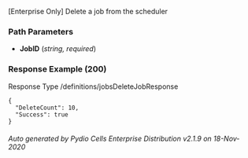 






 
[Enterprise Only] Delete a job from the scheduler  


### Path Parameters

 - **JobID** (_string, required_) 




### Response Example (200)
Response Type /definitions/jobsDeleteJobResponse

```
{
  "DeleteCount": 10,
  "Success": true
}
```




###### Auto generated by Pydio Cells Enterprise Distribution v2.1.9 on 18-Nov-2020

